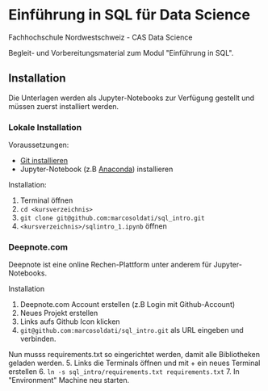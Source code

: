 # Einführung in SQL für Data Science

Fachhochschule Nordwestschweiz - CAS Data Science

Begleit- und Vorbereitungsmaterial zum Modul "Einführung in SQL". 

## Installation

Die Unterlagen werden als  Jupyter-Notebooks zur Verfügung gestellt und müssen zuerst installiert werden.

### Lokale Installation

Voraussetzungen:
* [Git installieren](https://git-scm.com/book/de/v2/Erste-Schritte-Git-installieren)
* Jupyter-Notebook (z.B [Anaconda](https://www.anaconda.com/)) installieren

Installation:
1. Terminal öffnen
2. `cd <kursverzeichnis>`
3. `git clone git@github.com:marcosoldati/sql_intro.git`
4. `<kursverzeichnis>/sqlintro_1.ipynb` öffnen

### Deepnote.com

Deepnote ist eine online Rechen-Plattform unter anderem für Jupyter-Notebooks. 

Installation
1. Deepnote.com Account erstellen (z.B Login mit Github-Account)
2. Neues Projekt erstellen
3. Links aufs Github Icon klicken
4. `git@github.com:marcosoldati/sql_intro.git` als URL eingeben und verbinden.

Nun musss requirements.txt so eingerichtet werden, damit alle Bibliotheken geladen werden. 
5. Links die Terminals öffnen und mit + ein neues Terminal erstellen
6. `ln -s sql_intro/requirements.txt requirements.txt`
7. In "Environment" Machine neu starten. 
